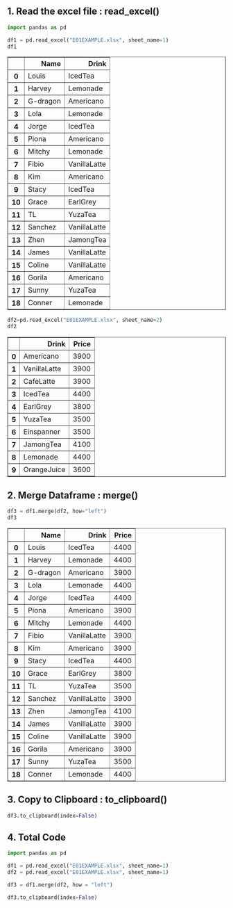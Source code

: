 ## 1. Read the excel file : read_excel()


```python
import pandas as pd

df1 = pd.read_excel("E01EXAMPLE.xlsx", sheet_name=1)
df1
```




<div>
<style scoped>
    .dataframe tbody tr th:only-of-type {
        vertical-align: middle;
    }

    .dataframe tbody tr th {
        vertical-align: top;
    }

    .dataframe thead th {
        text-align: right;
    }
</style>
<table border="1" class="dataframe">
  <thead>
    <tr style="text-align: right;">
      <th></th>
      <th>Name</th>
      <th>Drink</th>
    </tr>
  </thead>
  <tbody>
    <tr>
      <th>0</th>
      <td>Louis</td>
      <td>IcedTea</td>
    </tr>
    <tr>
      <th>1</th>
      <td>Harvey</td>
      <td>Lemonade</td>
    </tr>
    <tr>
      <th>2</th>
      <td>G-dragon</td>
      <td>Americano</td>
    </tr>
    <tr>
      <th>3</th>
      <td>Lola</td>
      <td>Lemonade</td>
    </tr>
    <tr>
      <th>4</th>
      <td>Jorge</td>
      <td>IcedTea</td>
    </tr>
    <tr>
      <th>5</th>
      <td>Piona</td>
      <td>Americano</td>
    </tr>
    <tr>
      <th>6</th>
      <td>Mitchy</td>
      <td>Lemonade</td>
    </tr>
    <tr>
      <th>7</th>
      <td>Fibio</td>
      <td>VanillaLatte</td>
    </tr>
    <tr>
      <th>8</th>
      <td>Kim</td>
      <td>Americano</td>
    </tr>
    <tr>
      <th>9</th>
      <td>Stacy</td>
      <td>IcedTea</td>
    </tr>
    <tr>
      <th>10</th>
      <td>Grace</td>
      <td>EarlGrey</td>
    </tr>
    <tr>
      <th>11</th>
      <td>TL</td>
      <td>YuzaTea</td>
    </tr>
    <tr>
      <th>12</th>
      <td>Sanchez</td>
      <td>VanillaLatte</td>
    </tr>
    <tr>
      <th>13</th>
      <td>Zhen</td>
      <td>JamongTea</td>
    </tr>
    <tr>
      <th>14</th>
      <td>James</td>
      <td>VanillaLatte</td>
    </tr>
    <tr>
      <th>15</th>
      <td>Coline</td>
      <td>VanillaLatte</td>
    </tr>
    <tr>
      <th>16</th>
      <td>Gorila</td>
      <td>Americano</td>
    </tr>
    <tr>
      <th>17</th>
      <td>Sunny</td>
      <td>YuzaTea</td>
    </tr>
    <tr>
      <th>18</th>
      <td>Conner</td>
      <td>Lemonade</td>
    </tr>
  </tbody>
</table>
</div>




```python
df2=pd.read_excel("E01EXAMPLE.xlsx", sheet_name=2)
df2
```




<div>
<style scoped>
    .dataframe tbody tr th:only-of-type {
        vertical-align: middle;
    }

    .dataframe tbody tr th {
        vertical-align: top;
    }

    .dataframe thead th {
        text-align: right;
    }
</style>
<table border="1" class="dataframe">
  <thead>
    <tr style="text-align: right;">
      <th></th>
      <th>Drink</th>
      <th>Price</th>
    </tr>
  </thead>
  <tbody>
    <tr>
      <th>0</th>
      <td>Americano</td>
      <td>3900</td>
    </tr>
    <tr>
      <th>1</th>
      <td>VanillaLatte</td>
      <td>3900</td>
    </tr>
    <tr>
      <th>2</th>
      <td>CafeLatte</td>
      <td>3900</td>
    </tr>
    <tr>
      <th>3</th>
      <td>IcedTea</td>
      <td>4400</td>
    </tr>
    <tr>
      <th>4</th>
      <td>EarlGrey</td>
      <td>3800</td>
    </tr>
    <tr>
      <th>5</th>
      <td>YuzaTea</td>
      <td>3500</td>
    </tr>
    <tr>
      <th>6</th>
      <td>Einspanner</td>
      <td>3500</td>
    </tr>
    <tr>
      <th>7</th>
      <td>JamongTea</td>
      <td>4100</td>
    </tr>
    <tr>
      <th>8</th>
      <td>Lemonade</td>
      <td>4400</td>
    </tr>
    <tr>
      <th>9</th>
      <td>OrangeJuice</td>
      <td>3600</td>
    </tr>
  </tbody>
</table>
</div>



## 2. Merge Dataframe : merge()


```python
df3 = df1.merge(df2, how="left")
df3
```




<div>
<style scoped>
    .dataframe tbody tr th:only-of-type {
        vertical-align: middle;
    }

    .dataframe tbody tr th {
        vertical-align: top;
    }

    .dataframe thead th {
        text-align: right;
    }
</style>
<table border="1" class="dataframe">
  <thead>
    <tr style="text-align: right;">
      <th></th>
      <th>Name</th>
      <th>Drink</th>
      <th>Price</th>
    </tr>
  </thead>
  <tbody>
    <tr>
      <th>0</th>
      <td>Louis</td>
      <td>IcedTea</td>
      <td>4400</td>
    </tr>
    <tr>
      <th>1</th>
      <td>Harvey</td>
      <td>Lemonade</td>
      <td>4400</td>
    </tr>
    <tr>
      <th>2</th>
      <td>G-dragon</td>
      <td>Americano</td>
      <td>3900</td>
    </tr>
    <tr>
      <th>3</th>
      <td>Lola</td>
      <td>Lemonade</td>
      <td>4400</td>
    </tr>
    <tr>
      <th>4</th>
      <td>Jorge</td>
      <td>IcedTea</td>
      <td>4400</td>
    </tr>
    <tr>
      <th>5</th>
      <td>Piona</td>
      <td>Americano</td>
      <td>3900</td>
    </tr>
    <tr>
      <th>6</th>
      <td>Mitchy</td>
      <td>Lemonade</td>
      <td>4400</td>
    </tr>
    <tr>
      <th>7</th>
      <td>Fibio</td>
      <td>VanillaLatte</td>
      <td>3900</td>
    </tr>
    <tr>
      <th>8</th>
      <td>Kim</td>
      <td>Americano</td>
      <td>3900</td>
    </tr>
    <tr>
      <th>9</th>
      <td>Stacy</td>
      <td>IcedTea</td>
      <td>4400</td>
    </tr>
    <tr>
      <th>10</th>
      <td>Grace</td>
      <td>EarlGrey</td>
      <td>3800</td>
    </tr>
    <tr>
      <th>11</th>
      <td>TL</td>
      <td>YuzaTea</td>
      <td>3500</td>
    </tr>
    <tr>
      <th>12</th>
      <td>Sanchez</td>
      <td>VanillaLatte</td>
      <td>3900</td>
    </tr>
    <tr>
      <th>13</th>
      <td>Zhen</td>
      <td>JamongTea</td>
      <td>4100</td>
    </tr>
    <tr>
      <th>14</th>
      <td>James</td>
      <td>VanillaLatte</td>
      <td>3900</td>
    </tr>
    <tr>
      <th>15</th>
      <td>Coline</td>
      <td>VanillaLatte</td>
      <td>3900</td>
    </tr>
    <tr>
      <th>16</th>
      <td>Gorila</td>
      <td>Americano</td>
      <td>3900</td>
    </tr>
    <tr>
      <th>17</th>
      <td>Sunny</td>
      <td>YuzaTea</td>
      <td>3500</td>
    </tr>
    <tr>
      <th>18</th>
      <td>Conner</td>
      <td>Lemonade</td>
      <td>4400</td>
    </tr>
  </tbody>
</table>
</div>



## 3. Copy to Clipboard : to_clipboard()


```python
df3.to_clipboard(index=False)
```

## 4. Total Code


```python
import pandas as pd

df1 = pd.read_excel("E01EXAMPLE.xlsx", sheet_name=1)
df2 = pd.read_excel("E01EXAMPLE.xlsx", sheet_name=1)

df3 = df1.merge(df2, how = "left")

df3.to_clipboard(index=False)
```
